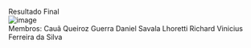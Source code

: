 Resultado Final
<br>
![image](https://github.com/mockjk/bimestral-pdm/assets/124210151/5c38dc6f-3af9-4e20-97f8-f1eff90e44c6)
<br>
Membros:
Cauã Queiroz Guerra
Daniel Savala Lhoretti
Richard Vinicius Ferreira da Silva
